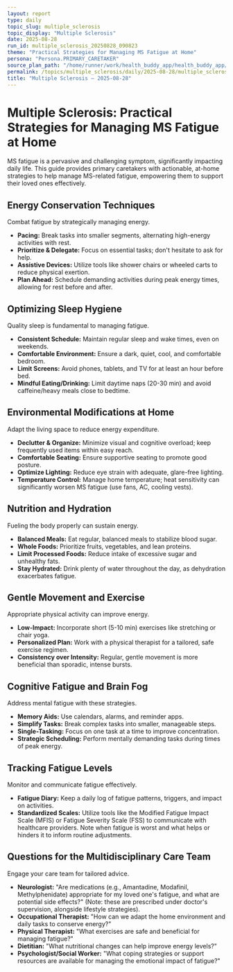 ```yaml
---
layout: report
type: daily
topic_slug: multiple_sclerosis
topic_display: "Multiple Sclerosis"
date: 2025-08-28
run_id: multiple_sclerosis_20250828_090823
theme: "Practical Strategies for Managing MS Fatigue at Home"
persona: "Persona.PRIMARY_CARETAKER"
source_plan_path: "/home/runner/work/health_buddy_app/health_buddy_app/.results/multiple_sclerosis/weekly_plan/2025-08-25/plan.json"
permalink: /topics/multiple_sclerosis/daily/2025-08-28/multiple_sclerosis_20250828_090823/
title: "Multiple Sclerosis — 2025-08-28"
---
```


# Multiple Sclerosis: Practical Strategies for Managing MS Fatigue at Home

MS fatigue is a pervasive and challenging symptom, significantly impacting daily life. This guide provides primary caretakers with actionable, at-home strategies to help manage MS-related fatigue, empowering them to support their loved ones effectively.

## Energy Conservation Techniques

Combat fatigue by strategically managing energy.
*   **Pacing:** Break tasks into smaller segments, alternating high-energy activities with rest.
*   **Prioritize & Delegate:** Focus on essential tasks; don't hesitate to ask for help.
*   **Assistive Devices:** Utilize tools like shower chairs or wheeled carts to reduce physical exertion.
*   **Plan Ahead:** Schedule demanding activities during peak energy times, allowing for rest before and after.

## Optimizing Sleep Hygiene

Quality sleep is fundamental to managing fatigue.
*   **Consistent Schedule:** Maintain regular sleep and wake times, even on weekends.
*   **Comfortable Environment:** Ensure a dark, quiet, cool, and comfortable bedroom.
*   **Limit Screens:** Avoid phones, tablets, and TV for at least an hour before bed.
*   **Mindful Eating/Drinking:** Limit daytime naps (20-30 min) and avoid caffeine/heavy meals close to bedtime.

## Environmental Modifications at Home

Adapt the living space to reduce energy expenditure.
*   **Declutter & Organize:** Minimize visual and cognitive overload; keep frequently used items within easy reach.
*   **Comfortable Seating:** Ensure supportive seating to promote good posture.
*   **Optimize Lighting:** Reduce eye strain with adequate, glare-free lighting.
*   **Temperature Control:** Manage home temperature; heat sensitivity can significantly worsen MS fatigue (use fans, AC, cooling vests).

## Nutrition and Hydration

Fueling the body properly can sustain energy.
*   **Balanced Meals:** Eat regular, balanced meals to stabilize blood sugar.
*   **Whole Foods:** Prioritize fruits, vegetables, and lean proteins.
*   **Limit Processed Foods:** Reduce intake of excessive sugar and unhealthy fats.
*   **Stay Hydrated:** Drink plenty of water throughout the day, as dehydration exacerbates fatigue.

## Gentle Movement and Exercise

Appropriate physical activity can improve energy.
*   **Low-Impact:** Incorporate short (5-10 min) exercises like stretching or chair yoga.
*   **Personalized Plan:** Work with a physical therapist for a tailored, safe exercise regimen.
*   **Consistency over Intensity:** Regular, gentle movement is more beneficial than sporadic, intense bursts.

## Cognitive Fatigue and Brain Fog

Address mental fatigue with these strategies.
*   **Memory Aids:** Use calendars, alarms, and reminder apps.
*   **Simplify Tasks:** Break complex tasks into smaller, manageable steps.
*   **Single-Tasking:** Focus on one task at a time to improve concentration.
*   **Strategic Scheduling:** Perform mentally demanding tasks during times of peak energy.

## Tracking Fatigue Levels

Monitor and communicate fatigue effectively.
*   **Fatigue Diary:** Keep a daily log of fatigue patterns, triggers, and impact on activities.
*   **Standardized Scales:** Utilize tools like the Modified Fatigue Impact Scale (MFIS) or Fatigue Severity Scale (FSS) to communicate with healthcare providers. Note when fatigue is worst and what helps or hinders it to inform routine adjustments.

## Questions for the Multidisciplinary Care Team

Engage your care team for tailored advice.
*   **Neurologist:** "Are medications (e.g., Amantadine, Modafinil, Methylphenidate) appropriate for my loved one's fatigue, and what are potential side effects?" (Note: these are prescribed under doctor's supervision, alongside lifestyle strategies).
*   **Occupational Therapist:** "How can we adapt the home environment and daily tasks to conserve energy?"
*   **Physical Therapist:** "What exercises are safe and beneficial for managing fatigue?"
*   **Dietitian:** "What nutritional changes can help improve energy levels?"
*   **Psychologist/Social Worker:** "What coping strategies or support resources are available for managing the emotional impact of fatigue?"
